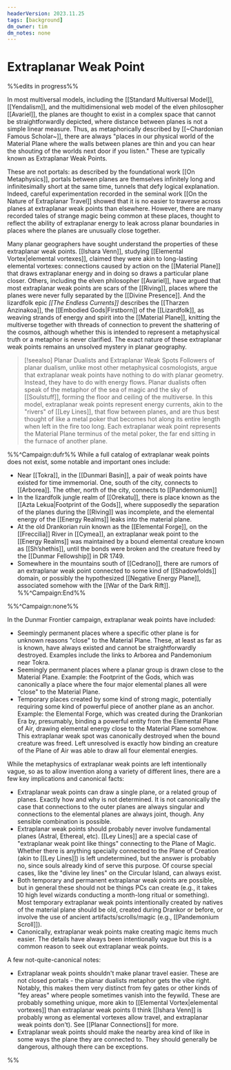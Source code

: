 ```yaml
---
headerVersion: 2023.11.25
tags: [background]
dm_owner: tim
dm_notes: none
---
```

# Extraplanar Weak Point

%%edits in progress%%

In most multiversal models, including the [[Standard Multiversal Model]], [[Yendalism]], and the multidimensional web model of the elven philosopher [[Avariel]], the planes are thought to exist in a complex space that cannot be straightforwardly depicted, where distance between planes is not a simple linear measure. Thus, as metaphorically described by [[~Chardonian Famous Scholar~]], there are always "places in our physical world of the Material Plane where the walls between planes are thin and you can hear the shouting of the worlds next door if you listen." These are typically known as Extraplanar Weak Points. 

These are not portals: as described by the foundational work [[On Metaphysics]], portals between planes are themselves infinitely long and infinitesimally short at the same time, tunnels that defy logical explanation. Indeed, careful experimentation recorded in the seminal work [[On the Nature of Extraplanar Travel]] showed that it is no easier to traverse across planes at extraplanar weak points than elsewhere. However, there are many recorded tales of strange magic being common at these places, thought to reflect the ability of extraplanar energy to leak across planar boundaries in places where the planes are unusually close together. 

Many planar geographers have sought understand the properties of these extraplanar weak points. [[Ishara Venn]], studying [[Elemental Vortex|elemental vortexes]], claimed they were akin to long-lasting elemental vortexes: connections caused by action on the [[Material Plane]] that draws extraplanar energy and in doing so draws a particular plane closer. Others, including the elven philosopher [[Avariel]], have argued that most extraplanar weak points are scars of the [[Riving]], places where the planes were never fully separated by the [[Divine Presence]]. And the lizardfolk epic _[[The Endless Currents]]_ describes the [[Tharzen Anzinakoa]], the [[Embodied Gods|Firstborn]] of the [[Lizardfolk]], as weaving strands of energy and spirit into the [[Material Plane]], knitting the multiverse together with threads of connection to prevent the shattering of the cosmos, although whether this is intended to represent a metaphysical truth or a metaphor is never clarified. The exact nature of these extraplanar weak points remains an unsolved mystery in planar geography.

>[!seealso] Planar Dualists and Extraplanar Weak Spots 
> Followers of planar dualism, unlike most other metaphysical cosmologists, argue that extraplanar weak points have nothing to do with planar geometry. Instead, they have to do with energy flows. Planar dualists often speak of the metaphor of the sea of magic and the sky of [[Soulstuff]], forming the floor and ceiling of the multiverse. In this model, extraplanar weak points represent energy currents, akin to the "rivers" of [[Ley Lines]], that flow between planes, and are thus best thought of like a metal poker that becomes hot along its entire length when left in the fire too long. Each extraplanar weak point represents the Material Plane terminus of the metal poker, the far end sitting in the furnace of another plane.

%%^Campaign:dufr%%
While a full catalog of extraplanar weak points does not exist, some notable and important ones include:
- Near [[Tokra]], in the [[Dunmari Basin]], a pair of weak points have existed for time immemorial. One, south of the city, connects to [[Arborea]]. The other, north of the city, connects to [[Pandemonium]]
- In the lizardfolk jungle realm of [[Orekatu]], there is place known as the [[Azta Lekua|Footprint of the Gods]], where supposedly the separation of the planes during the [[Riving]] was incomplete, and the elemental energy of the [[Energy Realms]] leaks into the material plane.
- At the old Drankorian ruin known as the [[Elemental Forge]], on the [[Freccilia]] River in [[Cymea]], an extraplanar weak point to the [[Energy Realms]] was maintained by a bound elemental creature known as [[Sh’shethis]], until the bonds were broken and the creature freed by the [[Dunmar Fellowship]] in DR 1749.
- Somewhere in the mountains south of [[Cedrano]], there are rumors of an extraplanar weak point connected to some kind of [[Shadowfolds]] domain, or possibly the hypothesized [[Negative Energy Plane]], associated somehow with the [[War of the Dark Rift]].
%%^Campaign:End%%

%%^Campaign:none%%

In the Dunmar Frontier campaign, extraplanar weak points have included:
- Seemingly permanent places where a specific other plane is for unknown reasons "close" to the Material Plane. These, at least as far as is known, have always existed and cannot be straightforwardly destroyed. Examples include the links to Arborea and Pandemonium near Tokra. 
- Seemingly permanent places where a planar group is drawn close to the Material Plane. Example: the Footprint of the Gods, which was canonically a place where the four major elemental planes all were "close" to the Material Plane. 
- Temporary places created by some kind of strong magic, potentially requiring some kind of powerful piece of another plane as an anchor. Example: the Elemental Forge, which was created during the Drankorian Era by, presumably, binding a powerful entity from the Elemental Plane of Air, drawing elemental energy close to the Material Plane somehow. This extraplanar weak spot was canonically destroyed when the bound creature was freed. Left unresolved is exactly how binding an creature of the Plane of Air was able to draw all four elemental energies. 

While the metaphysics of extraplanar weak points are left intentionally vague, so as to allow invention along a variety of different lines, there are a few key implications and canonical facts:
- Extraplanar weak points can draw a single plane, or a related group of planes. Exactly how and why is not determined. It is not canonically the case that connections to the outer planes are always singular and connections to the elemental planes are always joint, though. Any sensible combination is possible. 
- Extraplanar weak points should probably never involve fundamental planes (Astral, Ethereal, etc). [[Ley Lines]] are a special case of "extraplanar weak point like things" connecting to the Plane of Magic. Whether there is anything specially connected to the Plane of Creation (akin to [[Ley Lines]]) is left undetermined, but the answer is probably no, since souls already kind of serve this purpose. Of course special cases, like the "divine ley lines" on the Circular Island, can always exist. 
- Both temporary and permanent extraplanar weak points are possible, but in general these should not be things PCs can create (e.g., it takes 10 high level wizards conducting a month-long ritual or something). Most temporary extraplanar weak points intentionally created by natives of the material plane should be old, created during Drankor or before, or involve the use of ancient artifacts/scrolls/magic (e.g., [[Pandemonium Scroll]]). 
- Canonically, extraplanar weak points make creating magic items much easier. The details have always been intentionally vague but this is a common reason to seek out extraplanar weak points. 

A few not-quite-canonical notes:
- Extraplanar weak points shouldn't make planar travel easier. These are not closed portals - the planar dualists metaphor gets the vibe right. Notably, this makes them very distinct from fey gates or other kinds of "fey areas" where people sometimes vanish into the feywild. These are probably something unique, more akin to [[Elemental Vortex|elemental vortexes]] than extraplanar weak points (I think [[Ishara Venn]] is probably wrong as elemental vortexes allow travel, and extraplanar weak points don't). See [[Planar Connections]] for more. 
- Extraplanar weak points should make the nearby area kind of like in some ways the plane they are connected to. They should generally be dangerous, although there can be exceptions. 

%%